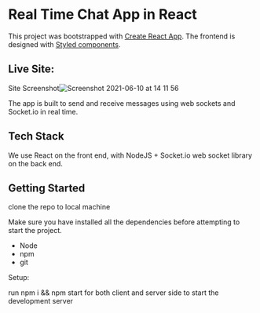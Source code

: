 # Real Time Chat App in React

This project was bootstrapped with [Create React App](https://github.com/facebook/create-react-app).
The frontend is designed with [Styled components](https://github.com/styled-components/styled-components).

## Live Site:

Site Screenshot![Screenshot 2021-06-10 at 14 11 56](https://user-images.githubusercontent.com/8241484/121522914-e751cb80-c9f5-11eb-87ae-5b611a7a75de.png)



The app is built to send and receive messages using web sockets and Socket.io in real time.

## Tech Stack

We use React on the front end, with NodeJS + Socket.io web socket library on the back end.

## Getting Started

clone the repo to local machine

Make sure you have installed all the dependencies before attempting to start the project.

- Node
- npm
- git

Setup:

run npm i && npm start for both client and server side to start the development server
